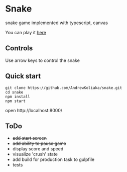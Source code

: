 # Snake
snake game implemented with typescript, canvas

You can play it [here](http://andrewkoliaka.github.io/snake)

## Controls
Use arrow keys to control the snake

## Quick start
```
git clone https://github.com/AndrewKoliaka/snake.git
cd snake
npm install
npm start
```

open http://localhost:8000/

## ToDo
 - ~~add start screen~~
 - ~~add ability to pause game~~
 - display score and speed
 - visualize 'crush' state
 - add build for production task to gulpfile
 - tests
